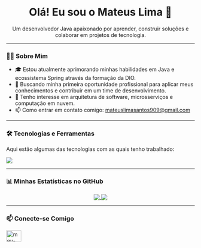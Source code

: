 
<h1 align="center">Olá! Eu sou o Mateus Lima 👋</h1>
<p align="center">Um desenvolvedor Java apaixonado por aprender, construir soluções e colaborar em projetos de tecnologia.</p>

---

### 👨‍💻 Sobre Mim

- 🎓 Estou atualmente aprimorando minhas habilidades em Java e ecossistema Spring através da formação da DIO.
- 🚀 Buscando minha primeira oportunidade profissional para aplicar meus conhecimentos e contribuir em um time de desenvolvimento.
- 🌱 Tenho interesse em arquitetura de software, microsserviços e computação em nuvem.
- 📫 Como entrar em contato comigo: [mateuslimasantos909@gmail.com](mailto:mateuslimasantos909@gmail.com)

---

### 🛠️ Tecnologias e Ferramentas

Aqui estão algumas das tecnologias com as quais tenho trabalhado:

<p align="left">
  <a href="https://skillicons.dev">
    <img src="https://skillicons.dev/icons?i=javascript,php,java,spring,git,github,docker,mysql,postgres,idea&perline=4" />
  </a>
</p>

---

### 📊 Minhas Estatísticas no GitHub

<p align="center">
  <a href="https://github.com/anuraghazra/github-readme-stats">
    <img align="center" src="https://github-readme-stats.vercel.app/api?username=MateusLima909&show_icons=true&theme=dracula&include_all_commits=true&count_private=true"/>
  </a>
  <a href="https://github.com/anuraghazra/github-readme-stats">
    <img align="center" src="https://github-readme-stats.vercel.app/api/top-langs/?username=MateusLima909&layout=compact&langs_count=8&theme=dracula"/>
  </a>
</p>

---

### 📫 Conecte-se Comigo

<p align="left">
<a href="https://linkedin.com/in/mateuslima-santos" target="blank"><img align="center" src="https://raw.githubusercontent.com/rahuldkjain/github-profile-readme-generator/master/src/images/icons/Social/linked-in-alt.svg" alt="meu-linkedin" height="30" width="40" /></a>
</p>

